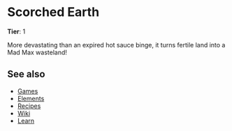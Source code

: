 # Scorched Earth

**Tier**: 1

More devastating than an expired hot sauce binge, it turns fertile land into a Mad Max wasteland!

## See also

* [Games](/wiki/games)
* [Elements](/wiki/elements)
* [Recipes](/wiki/recipes)
* [Wiki](/wiki/index)
* [Learn](/learn/index)